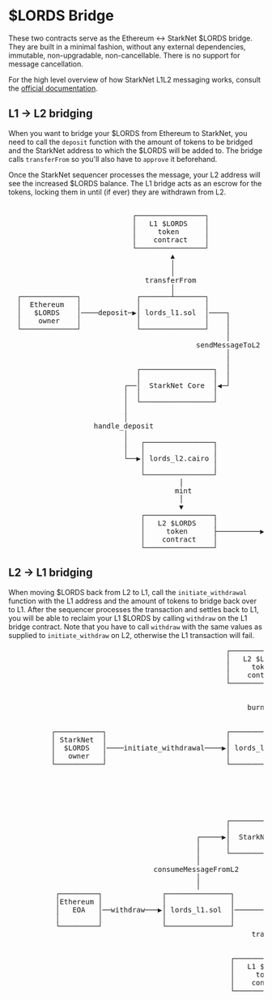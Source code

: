 # $LORDS Bridge

These two contracts serve as the Ethereum <-> StarkNet $LORDS bridge. They are built in a minimal fashion, without any external dependencies, immutable, non-upgradable, non-cancellable. There is no support for message cancellation.

For the high level overview of how StarkNet L1L2 messaging works, consult the [official documentation](https://docs.starknet.io/documentation/architecture_and_concepts/L1-L2_Communication/messaging-mechanism/).

## L1 -> L2 bridging

When you want to bridge your $LORDS from Ethereum to StarkNet, you need to call the `deposit` function with the amount of tokens to be bridged and the StarkNet address to which the $LORDS will be added to. The bridge calls `transferFrom` so you'll also have to `approve` it beforehand.

Once the StarkNet sequencer processes the message, your L2 address will see the increased $LORDS balance. The L1 bridge acts as an escrow for the tokens, locking them in until (if ever) they are withdrawn from L2.

<pre>

                             ┌────────────────┐
                             │   L1 $LORDS    │
                             │     token      │
                             │    contract    │
                             └────────────────┘
                                      ▲
                                      │
                                      │
                                transferFrom
                                      │
  ┌─────────────┐             ┌───────┴───────┐
  │  Ethereum   │             │               │
  │   $LORDS    │────deposit─▶│ lords_l1.sol  │────┐
  │    owner    │             │               │    │
  └─────────────┘             └───────────────┘    │
                                                   │
                                            sendMessageToL2
                                                   │
                                                   │
                              ┌─────────────────┐  │
                              │                 │  │
                           ┌──│  StarkNet Core  │◀─┘
                           │  │                 │
                           │  └─────────────────┘
                           │
                           │
                    handle_deposit
                           │
                           │   ┌────────────────┐
                           │   │                │
                           └──▶│ lords_l2.cairo │
                               │                │
                               └────────────────┘
                                        │
                                       mint
                                        │
                                        ▼
                               ┌────────────────┐           ┌───────────┐
                               │   L2 $LORDS    │           │ StarkNet  │
                               │     token      ├──────────▶│  $LORDS   │
                               │    contract    │           │   owner   │
                               └────────────────┘           └───────────┘</pre>

## L2 -> L1 bridging

When moving $LORDS back from L2 to L1, call the `initiate_withdrawal` function with the L1 address and the amount of tokens to bridge back over to L1. After the sequencer processes the transaction and settles back to L1, you will be able to reclaim your L1 $LORDS by calling `withdraw` on the L1 bridge contract. Note that you have to call `withdraw` with the same values as supplied to `initiate_withdraw` on L2, otherwise the L1 transaction will fail.

<pre>
                                                   ┌────────────────┐
                                                   │   L2 $LORDS    │
                                                   │     token      │
                                                   │    contract    │
                                                   └────────────────┘
                                                            ▲
                                                            │
                                                        burnFrom
                                                            │
                                                            │
          ┌───────────┐                            ┌────────────────┐
          │ StarkNet  │                            │                │
          │  $LORDS   │────initiate_withdrawal────▶│ lords_l2.cairo │───┐
          │   owner   │                            │                │   │
          └───────────┘                            └────────────────┘   │
                                                                        │
                                                                        │
                                                                        │
                                                               send_message_to_l1
                                                                        │
                                                                        │
                                                   ┌─────────────────┐  │
                                                   │                 │  │
                                            ┌─────▶│  StarkNet Core  │◀─┘
                                            │      │                 │
                                            │      └─────────────────┘
                                            │
                                  consumeMessageFromL2
                                            │
                                            │
           ┌─────────┐              ┌───────────────┐
           │Ethereum │              │               │
           │   EOA   │──withdraw───▶│ lords_l1.sol  │────────┐
           │         │              │               │        │
           └─────────┘              └───────────────┘        │
                                                         transfer
                                                             │
                                                             ▼
                                                    ┌────────────────┐
                                                    │   L1 $LORDS    │
                                                    │     token      │
                                                    │    contract    │
                                                    └────────────────┘              </pre>
